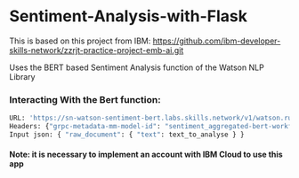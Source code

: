 # Sentiment-Analysis-with-Flask
This is based on this project from IBM:
https://github.com/ibm-developer-skills-network/zzrjt-practice-project-emb-ai.git

Uses the BERT based Sentiment Analysis function of the Watson NLP Library

### Interacting With the Bert function:
```python
URL: 'https://sn-watson-sentiment-bert.labs.skills.network/v1/watson.runtime.nlp.v1/NlpService/SentimentPredict'
Headers: {"grpc-metadata-mm-model-id": "sentiment_aggregated-bert-workflow_lang_multi_stock"}
Input json: { "raw_document": { "text": text_to_analyse } } 
```
#### Note: it is necessary to implement an account with IBM Cloud to use this app